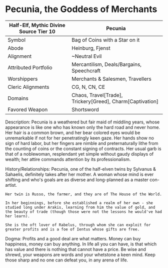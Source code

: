 # Pecunia, the Goddess of Merchants

| Half-Elf, Mythic Divine Source Tier 10 | Pecunia |
| --- | --- |
| Symbol | Bag of Coins with a Star on it | 
| Abode | Heinburg, Fjenst | 
| Alignment | ~Neutral Evil |
| Attributed Portfolio | Mercantilism, Deals/Bargains, Speechcraft |
| Worshippers | Merchants & Salesmen, Travellers | 
| Cleric Alignments | CG, N, CN, CE | 
| Domains | Chaos, Travel[Trade], Trickery[Greed], Charm[Captivation]
| Favored Weapon | Shortsword | 

Description: 
    Pecunia is a weathered but fair maid of middling years, whose appearance is like one who has known only the hard road and never home. Her hair is a common brown, and her bear colored eyes would be unremarkable if not for her penetratingly keen gaze. Her hands show no sign of hard labor, but her fingers are nimble and preternaturally lithe from the counting of coins or the constant signing of contracts. Her usual garb is that of a noblewoman, resplendant yet simple without gaudy displays of wealth; her attire commands attention by its professionalism. 

History/Relationships:
    Pecunia, one of the half-elven twins by Sylvanus & Sahaelis, definitely takes after her mother. A woman whose mind is ever shifting and who's goals are as diverse and long-planned as a master con-artist. 

    Her twin is Russo, the farmer, and they are of The House of the World. 

    In her beginnings, before she established a realm of her own - she studied long under Arakis, learning from him the value of gold, and the beauty of trade (though those were not the lessons he would've had her learn). 

    She is the oft lover of Rabelus, through whom she can exploit for greater profits and is a foe of Ientus whose gifts are free. 
    
Dogma: 
    Profits and a good deal are what matters. Money can buy happiness, money can buy anything. In life all you can have, is that which has value and there is nothing that cannot have a price. Be wise and shrewd, your weapons are words and your whetstone a keen mind. Keep those sharp and no one can defeat you, in any arena of life. 